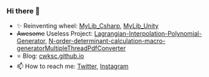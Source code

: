 ### Hi there 👋

<!--
**CWKSC/CWKSC** is a ✨ _special_ ✨ repository because its `README.md` (this file) appears on your GitHub profile.

Here are some ideas to get you started:

- 🔭 I’m currently working on ...
- 🌱 I’m currently learning ...
- 👯 I’m looking to collaborate on ...
- 🤔 I’m looking for help with ...
- 💬 Ask me about ...
- 📫 How to reach me: ...
- 😄 Pronouns: ...
- ⚡ Fun fact: ...
-->

- :sparkles: Reinventing wheel: [MyLib_Csharp](https://github.com/CWKSC/MyLib_Csharp), [MyLib_Unity](https://github.com/CWKSC/MyLib_Unity)
- ~~Awesome~~ Useless Project: [Lagrangian-Interpolation-Polynomial-Generator](https://github.com/CWKSC/Lagrangian-Interpolation-Polynomial-Generator), [N-order-determinant-calculation-macro-generator](https://github.com/CWKSC/N-order-determinant-calculation-macro-generator)[MultipleThreadPdfConverter](https://github.com/CWKSC/MultipleThreadPdfConverter) 
- :star: Blog: [cwksc.github.io](https://cwksc.github.io/)
- 📫 How to reach me: [Twitter](https://twitter.com/CwkscP), [Instagram](https://www.instagram.com/cwksc/)

